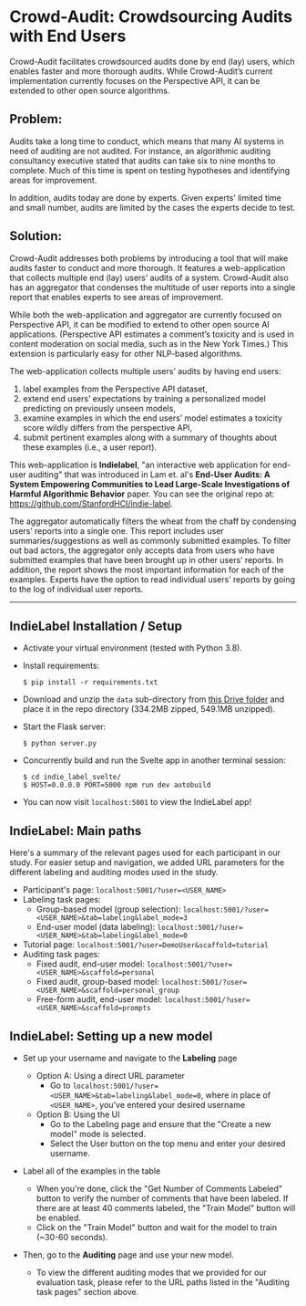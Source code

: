 # Crowd-Audit: Crowdsourcing Audits with End Users

Crowd-Audit facilitates crowdsourced audits done by end (lay) users, which enables faster and more thorough audits. While Crowd-Audit’s current implementation currently focuses on the Perspective API, it can be extended to other open source algorithms.

## Problem:
Audits take a long time to conduct, which means that many AI systems in need of auditing are not audited. For instance, an algorithmic auditing consultancy executive stated that audits can take six to nine months to complete. Much of this time is spent on testing hypotheses and identifying areas for improvement.

In addition, audits today are done by experts. Given experts' limited time and small number, audits are limited by the cases the experts decide to test.

## Solution:
Crowd-Audit addresses both problems by introducing a tool that will make audits faster to conduct and more thorough. It features a web-application that collects multiple end (lay) users’ audits of a system. Crowd-Audit also has an aggregator that condenses the multitude of user reports into a single report that enables experts to see areas of improvement.

While both the web-application and aggregator are currently focused on Perspective API, it can be modified to extend to other open source AI applications. (Perspective API estimates a comment’s toxicity and is used in content moderation on social media, such as in the New York Times.) This extension is particularly easy for other NLP-based algorithms. 

The web-application collects multiple users’ audits by having end users:
1) label examples from the Perspective API dataset,
2) extend end users’ expectations by training a personalized model predicting on previously unseen models,
3) examine examples in which the end users’ model estimates a toxicity score wildly differs from the perspective API,
4) submit pertinent examples along with a summary of thoughts about these examples (i.e., a user report).  


This web-application is **Indielabel**, "an interactive web application for end-user auditing" that was introduced in Lam et. al's **End-User Audits: A System Empowering Communities to Lead Large-Scale Investigations of Harmful Algorithmic Behavior** paper. You can see the original repo at: https://github.com/StanfordHCI/indie-label.

The aggregator automatically filters the wheat from the chaff by condensing users’ reports into a single one. This report includes user summaries/suggestions as well as commonly submitted examples. To filter out bad actors, the aggregator only accepts data from users who have submitted examples that have been brought up in other users’ reports. In addition, the report shows the most important information for each of the examples. Experts have the option to read individual users’ reports by going to the log of individual user reports.

---

## IndieLabel Installation / Setup
- Activate your virtual environment (tested with Python 3.8).
- Install requirements:
    ```
    $ pip install -r requirements.txt
    ```
- Download and unzip the `data` sub-directory from [this Drive folder](https://drive.google.com/file/d/1In9qAzV5t--rMmEH2R5miWpZ4IQStgFu/view?usp=sharing) and place it in the repo directory (334.2MB zipped, 549.1MB unzipped).


- Start the Flask server:
    ```
    $ python server.py
    ```

- Concurrently build and run the Svelte app in another terminal session:
    ```
    $ cd indie_label_svelte/
    $ HOST=0.0.0.0 PORT=5000 npm run dev autobuild
    ```

- You can now visit `localhost:5001` to view the IndieLabel app!

## IndieLabel: Main paths
Here's a summary of the relevant pages used for each participant in our study. For easier setup and navigation, we added URL parameters for the different labeling and auditing modes used in the study.
- Participant's page: `localhost:5001/?user=<USER_NAME>`
- Labeling task pages:
    - Group-based model (group selection): `localhost:5001/?user=<USER_NAME>&tab=labeling&label_mode=3`
    - End-user model (data labeling): `localhost:5001/?user=<USER_NAME>&tab=labeling&label_mode=0`
- Tutorial page: `localhost:5001/?user=DemoUser&scaffold=tutorial `
- Auditing task pages:
    - Fixed audit, end-user model: `localhost:5001/?user=<USER_NAME>&scaffold=personal`
    - Fixed audit, group-based model: `localhost:5001/?user=<USER_NAME>&scaffold=personal_group`
    - Free-form audit, end-user model: `localhost:5001/?user=<USER_NAME>&scaffold=prompts` 

## IndieLabel: Setting up a new model
- Set up your username and navigate to the **Labeling** page 
    - Option A: Using a direct URL parameter
        - Go to `localhost:5001/?user=<USER_NAME>&tab=labeling&label_mode=0`, where in place of `<USER_NAME>`, you've entered your desired username
    - Option B: Using the UI
        - Go to the Labeling page and ensure that the "Create a new model" mode is selected.
        - Select the User button on the top menu and enter your desired username.

- Label all of the examples in the table
    - When you're done, click the "Get Number of Comments Labeled" button to verify the number of comments that have been labeled. If there are at least 40 comments labeled, the "Train Model" button will be enabled.
    - Click on the "Train Model" button and wait for the model to train (~30-60 seconds).

- Then, go to the **Auditing** page and use your new model.
    - To view the different auditing modes that we provided for our evaluation task, please refer to the URL paths listed in the "Auditing task pages" section above.
